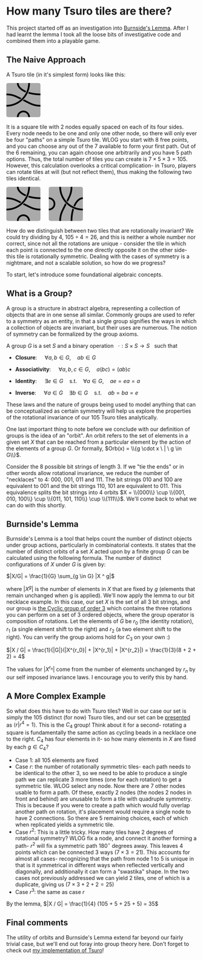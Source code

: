 # How many Tsuro tiles are there?

This project started off as an investigation into [Burnside's Lemma](https://mathworld.wolfram.com/Cauchy-FrobeniusLemma.html). After I had learnt the lemma I took all the loose bits of investigative code and combined them into a playable game.

## The Naive Approach

A Tsuro tile (in it's simplest form) looks like this:

 ![tsuro tile](./TsuroTile.png)

 It is a square tile with $2$ nodes equally spaced on each of its four sides. Every node needs to be one and only one other node, so there will only ever be four "paths" on a simple Tsuro tile. WLOG you start with $8$ free points, and you can choose any out of the $7$ available to form your first path. Out of the $6$ remaining, you can again choose one arbitrarily and you have $5$ path options. Thus, the total number of tiles you can create is $7 \times 5 \times 3 = 105$. However, this calculation overlooks a critical complication- in Tsuro, players can rotate tiles at will (but not reflect them), thus making the following two tiles identical.

 ![first tile](./TsuroTile.png) &emsp; ![second tile](./TsuroTileRotated.png)

How do we distinguish between two tiles that are rotationally invariant? We could try dividing by 4, $105 \div 4 = 26$, and this is neither a whole number nor correct, since not all the rotations are unique - consider the tile in which each point is connected to the one directly opposite it on the other side- this tile is rotationally symmetric. Dealing with the cases of symmetry is a nightmare, and not a scalable solution, so how do we progress?

To start, let's introduce some foundational algebraic concepts.

## What is a Group?

A group is a structure in abstract algebra, representing a collection of objects that are in one sense all similar. Commonly groups are used to refer to a symmetry as an entity, in that a single group signifies the ways in which a collection of objects are invariant, but their uses are numerous. The notion of symmetry can be formalized by the group axioms.

A group $G$ is a set $S$ and a binary operation &nbsp; $\cdot : S \times S \rightarrow S$ &nbsp; such that

- **Closure**: $\quad \forall a, b \in G, \quad ab \in G$

- **Associativity**: $\quad \forall a, b, c \in G, \quad a(bc) = (ab)c$

- **Identity**: $\quad \exists e \in G \quad \text{s.t.} \quad \forall a \in G, \quad ae = ea = a$

- **Inverse**: $\quad \forall a \in G \quad \exists b \in G \quad \text{s.t.} \quad ab = ba = e$

These laws and the nature of groups being used to model anything that can be conceptualized as certain symmetry will help us explore the properties of the rotational invariance of our $105$ Tsuro tiles analytically.

One last important thing to note before we conclude with our definition of groups is the idea of an "orbit". An orbit refers to the set of elements in a given set $X$ that can be reached from a particular element by the action of the elements of a group $G$. Or formally, $Orb(x) = \\{g \cdot x \ | \ g \in G\\}$.

Consider the $8$ possible bit strings of length 3. If we "tie the ends" or in other words allow rotational invariance, we reduce the number of "necklaces" to 4: $000$, $001$, $011$ and $111$. The bit strings $010$ and $100$ are equivalent to $001$ and the bit strings $110$, $101$ are equivalent to $011$. This equivalence splits the bit strings into $4$ orbits $X = \\{000\\} \cup \\{001, 010, 100\\} \cup \\{011, 101, 110\\} \cup \\{111\\}$. We'll come back to what we can do with this shortly.

## Burnside's Lemma
Burnside's Lemma is a tool that helps count the number of distinct objects under group actions, particularly in combinatorial contexts. It states that the number of distinct orbits of a set $X$ acted upon by a finite group $G$ can be calculated using the following formula. The number of distinct configurations of $X$ under $G$ is given by:

$|X/G| = \frac{1}{G} \sum_{g \in G} |X ^ g|$

where $|X ^ g|$ is the number of elements in $X$ that are fixed by $g$ (elements that remain unchanged when g is applied). We'll now apply the lemma to our bit necklace example. In this case, our set $X$ is the set of all 3 bit strings, and our group is [the Cyclic group of order 3](https://mathworld.wolfram.com/CyclicGroupC3.html) which contains the three rotations you can perform on a set of $3$ ordered objects, where the group operator is composition of rotations. Let the elements of $G$ be $r_0$ (the identity rotation), $r_1$ (a single element shift to the right) and $r_2$ (a two element shift to the right). You can verify the group axioms hold for $C_3$ on your own :) 

$|X / G| = \frac{1}{|G|}(|X^{r_0}| + |X^{r_1}| + |X^{r_2}|) = \frac{1}{3}(8 + 2 + 2) = 4$

The values for $|X^{r_n}|$ come from the number of elements unchanged by $r_n$ by our self imposed invariance laws. I encourage you to verify this by hand.

## A More Complex Example

So what does this have to do with Tsuro tiles? Well in our case our set is simply the $105$ distinct (for now) Tsuro tiles, and our set can be [presented](https://mathworld.wolfram.com/GroupPresentation.html) as $\langle r | r^4 = 1 \rangle$. This is the $C_4$ group! Think about it for a second- rotating a square is fundamentally the same action as cycling beads in a necklace one to the right. $C_4$ has four elements in it- so how many elements in $X$ are fixed by each $g \in C_4$?

- Case $1$: all $105$ elements are fixed
- Case $r$: the number of rotationally symmetric tiles- each path needs to be identical to the other $3$, so we need to be able to produce a single path we can replicate 3 more times (one for each rotation) to get a symmetric tile. WLOG select any node. Now there are 7 other nodes usable to form a path. Of these, exactly $2$ nodes (the nodes $2$ nodes in front and behind) are unusable to form a tile with quadruple symmetry. This is because if you were to create a path which would fully overlap another path on rotation, it's placement would require a single node to have $2$ connections. So there are $5$ remaining choices, each of which when replicated yields a symmetric tile.
- Case $r^2$: This is a little tricky. How many tiles have 2 degrees of rotational symmetry? WLOG fix a node, and connect it another forming a path- $r^2$ will fix a symmetric path $180^{\circ}$ degrees away. This leaves $4$ points which can be connected $3$ ways ($7 \times 3 = 21$). This accounts for almost all cases- recognizing that the path from node $1$ to $5$ is unique in that is it symmetrical in different ways when reflected vertically and diagonally, and additionally it can form a "swastika" shape. In the two cases not previously addressed we can yield $2$ tiles, one of which is a duplicate, giving us ($7 \times 3 + 2 + 2 = 25$) 
- Case $r^3$: the same as case $r$

By the lemma, $|X / G| = \frac{1}{4} (105 + 5 + 25 + 5) = 35$

## Final comments

The utility of orbits and Burnside's Lemma extend far beyond our fairly trivial case, but we'll end out foray into group theory here. Don't forget to check out [my implementation of Tsuro](https://mukundks2004.github.io/Tsuro/)!